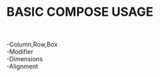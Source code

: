 <h1>BASIC COMPOSE USAGE </h1>
<br>
<p>
  -Column,Row,Box <br> -Modifier <br> -Dimensions <br> -Alignment
</p>

